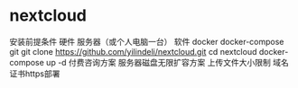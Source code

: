 # nextcloud

安装前提条件
    硬件
        服务器（或个人电脑一台）
    软件
        docker
        docker-compose
        git
    git clone https://github.com/yilindeli/nextcloud.git
    cd nextcloud
    docker-compose up -d
付费咨询方案
    服务器磁盘无限扩容方案
    上传文件大小限制
    域名证书https部署
